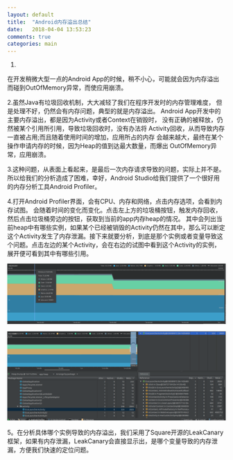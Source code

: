 ```yaml
---
layout: default
title:  "Android内存溢出总结"
date:   2018-04-04 13:53:23
comments: true
categories: main
---
```



1.
在开发稍微大型一点的Android App的时候，稍不小心，可能就会因为内存溢出
而碰到OutOfMemory异常，而使应用崩溃。

2.虽然Java有垃圾回收机制，大大减轻了我们在程序开发时的内存管理难度，
但是处理不好，仍然会有内存问题，典型的就是内存溢出。
Android App开发中的主要内存溢出，都是因为Activity或者Context在销毁时，
没有正确的被释放，仍然被某个引用所引用，导致垃圾回收时，没有办法将
Activity回收，从而导致内存一直被占用;而且随着使用时间的增加，应用所占的内存
会越来越大，最终在某个操作申请内存的时候，因为Heap的值到达最大数量，而爆出
OutOfMemory异常，应用崩溃。

3.这种问题，从表面上看起来，是最后一次内存请求导致的问题，实际上并不是。所以给我们的分析造成了困难，幸好，Android Studio给我们提供了一个很好用的内存分析工具Android Profiler。

4.打开Android Profiler界面，会有CPU、内存和网络，点击内存选项，会看到内存试图。
会随着时间的变化而变化。点击左上方的垃圾桶按钮，触发内存回收，然后点击垃圾桶旁边的按钮，获取到当前的app内存heap的情况。
其中会列出当前heap中有哪些实例，如果某个已经被销毁的Activity仍然在其中，那么可以断定这个Activity发生了内存泄漏。接下来就要分析，到底是那个实例或者变量导致这个问题。点击左边的某个Activity，会在右边的试图中看到这个Activity的实例，展开便可看到其中有哪些引用。

![内存视图](/images/memory_view.png)


![详细视图](/images/detail_view.png)

5。在分析具体哪个实例导致的内存溢出，我们采用了Square开源的LeakCanary框架，如果有内存泄漏，LeakCanary会直接显示出，是哪个变量导致的内存泄漏，方便我们快速的定位问题。
